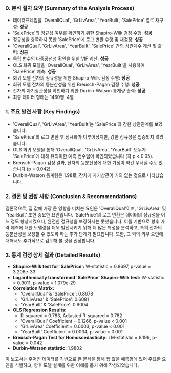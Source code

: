 ### 0. 분석 절차 요약 (Summary of the Analysis Process)

- 데이터프레임을 'OverallQual', 'GrLivArea', 'YearBuilt', 'SalePrice' 열로 재구성: **성공**
- 'SalePrice'의 정규성 여부를 확인하기 위한 Shapiro-Wilk 검정 수행: **성공**
- 정규성을 충족하지 못한 'SalePrice'에 로그 변환 수행 및 재검정: **성공**
- 'OverallQual', 'GrLivArea', 'YearBuilt', 'SalePrice' 간의 상관계수 계산 및 출력: **성공**
- 독립 변수의 다중공선성 확인을 위한 VIF 계산: **성공**
- OLS 회귀 모델을 'OverallQual', 'GrLivArea', 'YearBuilt'을 사용하여 'SalePrice' 예측: **성공**
- 회귀 모델 잔차의 정규성을 위한 Shapiro-Wilk 검정 수행: **성공**
- 회귀 모델 잔차의 등분산성을 위한 Breusch-Pagan 검정 수행: **성공**
- 잔차의 자기상관성을 확인하기 위한 Durbin-Watson 통계량 출력: **성공**
- 최종 데이터 형태는 1460행, 4열

### 1. 주요 발견 사항 (Key Findings)

- 'OverallQual', 'GrLivArea', 'YearBuilt'는 'SalePrice'와 강한 상관관계를 보였습니다.
- 'SalePrice'의 로그 변환 후 정규화가 이루어졌지만, 강한 정규성은 입증되지 않았습니다.
- OLS 회귀 모델을 통해 'OverallQual', 'GrLivArea', 'YearBuilt' 모두가 'SalePrice'에 대해 유의미한 예측 변수임이 확인되었습니다 (각 p < 0.05).
- Breusch-Pagan 검정 결과, 잔차의 등분산성에 대한 가정이 약간 무너질 수도 있습니다 (p = 0.042).
- Durbin-Watson 통계량은 1.98로, 잔차에 자기상관이 거의 없는 것으로 나타났습니다.

### 2. 결론 및 권장 사항 (Conclusion & Recommendations)

결론적으로, 집 값에 가장 큰 영향을 미치는 요인은 'OverallQual'이며, 'GrLivArea' 및 'YearBuilt' 또한 중요한 요인입니다. 'SalePrice'의 로그 변환은 데이터의 정규성을 어느 정도 향상시켰으나, 완전한 정규성을 보장하지는 못했습니다. 이를 기반으로 향후 가격 예측에 대한 모델링을 더욱 발전시키기 위해 더 많은 특성을 분석하고, 특히 잔차의 등분산성을 보장할 수 있도록 하는 추가 단계가 필요합니다. 또한, 그 외의 외부 요인에 대해서도 추가적으로 검토해 볼 것을 권장합니다.

### 3. 통계 검정 상세 결과 (Detailed Results)

- **Shapiro-Wilk test for 'SalePrice':** W-statistic = 0.8697, p-value = 3.206e-33
- **Logarithmically transformed 'SalePrice' Shapiro-Wilk test:** W-statistic = 0.9011, p-value = 1.079e-29
- **Correlation Matrix:**
  - 'OverallQual' & 'SalePrice': 0.8678
  - 'GrLivArea' & 'SalePrice': 0.6081
  - 'YearBuilt' & 'SalePrice': 0.9004
- **OLS Regression Results:**
  - R-squared = 0.783, Adjusted R-squared = 0.782
  - 'OverallQual' Coefficient = 0.1266, p-value < 0.001
  - 'GrLivArea' Coefficient = 0.0003, p-value < 0.001
  - 'YearBuilt' Coefficient = 0.0034, p-value < 0.001
- **Breusch-Pagan Test for Homoscedasticity:** LM-statistic = 8.199, p-value = 0.042
- **Durbin-Watson statistic:** 1.9802

이 보고서는 주어진 데이터를 기반으로 한 분석을 통해 집 값을 예측함에 있어 주요한 요인을 식별하고, 향후 모델 설계를 위한 이해를 돕기 위해 작성되었습니다.
